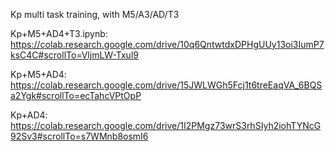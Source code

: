 Kp multi task training, with M5/A3/AD/T3

Kp+M5+AD4+T3.ipynb: https://colab.research.google.com/drive/10q6QntwtdxDPHgUUy13oi3IumP7ksC4C#scrollTo=VljmLW-Txul9

Kp+M5+AD4: https://colab.research.google.com/drive/15JWLWGh5Fcj1t6treEaqVA_6BQSa2Ygk#scrollTo=ecTahcVPtOpP

Kp+AD4: https://colab.research.google.com/drive/1I2PMgz73wrS3rhSIyh2iohTYNcG92Sv3#scrollTo=s7WMnb8osmI6
